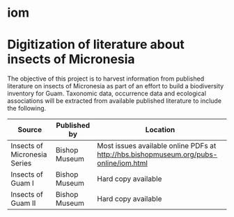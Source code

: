 # iom
# Digitization of literature about insects of Micronesia

The objective of this project is to harvest information from published literature on insects of Micronesia as part of an effort to build a biodiversity inventory for Guam. Taxonomic data, occurrence data and ecological associations will be extracted from available published literature to include the following.

Source | Published by | Location
--- | --- | ---
Insects of Micronesia Series | Bishop Museum  | Most issues available online PDFs at <http://hbs.bishopmuseum.org/pubs-online/iom.html>
Insects of Guam I | Bishop Museum | Hard copy available
Insects of Guam II | Bishop Museum | Hard copy available
